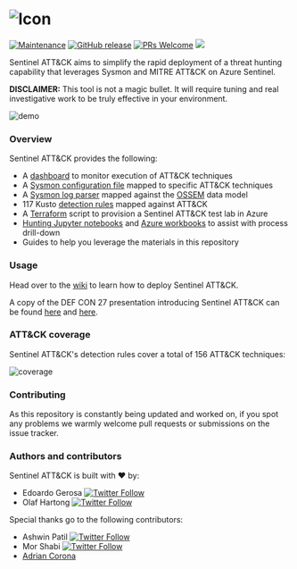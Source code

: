 ![Icon](https://github.com/netevert/sentinel-attack/blob/master/docs/logo.png)
=========

[![Maintenance](https://img.shields.io/maintenance/yes/2020.svg?style=flat-square)]()
[![GitHub release](https://img.shields.io/github/release/netevert/sentinel-attack.svg?style=flat-square)](https://github.com/netevert/sentinel-attack/releases)
[![PRs Welcome](https://img.shields.io/badge/PRs-welcome-brightgreen.svg?style=flat-square)](http://makeapullrequest.com)
[![](https://img.shields.io/badge/2019-DEF%20CON%2027-blueviolet?style=flat-square)](https://cloud-village.org/#talks?olafedoardo)

Sentinel ATT&CK aims to simplify the rapid deployment of a threat hunting capability that leverages Sysmon and MITRE ATT&CK on Azure Sentinel.

**DISCLAIMER:** This tool is not a magic bullet. It will require tuning and real investigative work to be truly effective in your environment.

 ![demo](https://github.com/BlueTeamToolkit/sentinel-attack/blob/master/docs/demo.gif)

### Overview
 Sentinel ATT&CK provides the following:
 - A [dashboard](https://github.com/BlueTeamToolkit/sentinel-attack/blob/master/dashboards/attack_telemetry.json) to monitor execution of ATT&CK techniques 
 - A [Sysmon configuration file](https://github.com/BlueTeamToolkit/sentinel-attack/blob/master/sysmonconfig.xml) mapped to specific ATT&CK techniques  
 - A [Sysmon log parser](https://github.com/BlueTeamToolkit/sentinel-attack/blob/master/parsers/Sysmon-OSSEM.txt) mapped against the [OSSEM](https://github.com/Cyb3rWard0g/OSSEM) data model
 - 117 Kusto [detection rules](https://github.com/BlueTeamToolkit/sentinel-attack/tree/master/detections) mapped against ATT&CK
 - A [Terraform](https://www.terraform.io/) script to provision a Sentinel ATT&CK test lab in Azure
 - [Hunting Jupyter notebooks](https://github.com/BlueTeamToolkit/sentinel-attack/tree/master/hunting/notebooks) and [Azure workbooks](https://github.com/BlueTeamToolkit/sentinel-attack/tree/master/hunting/workbooks) to assist with process drill-down 
 - Guides to help you leverage the materials in this repository

### Usage
Head over to the [wiki](https://github.com/BlueTeamLabs/sentinel-attack/wiki) to learn how to deploy Sentinel ATT&CK.

A copy of the DEF CON 27 presentation introducing Sentinel ATT&CK can be found [here](https://cloud-village.org/#talks?olafedoardo) and [here](https://github.com/BlueTeamToolkit/sentinel-attack/tree/master/docs/DEFCON_attacking_the_sentinel.pdf).

### ATT&CK coverage

Sentinel ATT&CK's detection rules cover a total of 156 ATT&CK techniques:

![coverage](https://github.com/BlueTeamToolkit/sentinel-attack/blob/master/docs/sentinel_attack_coverage.JPG)

### Contributing
As this repository is constantly being updated and worked on, if you spot any problems we warmly welcome pull requests or submissions on the issue tracker.

### Authors and contributors
Sentinel ATT&CK is built with ❤ by:
- Edoardo Gerosa 
[![Twitter Follow](https://img.shields.io/twitter/follow/netevert.svg?style=social)](https://twitter.com/netevert)
- Olaf Hartong
[![Twitter Follow](https://img.shields.io/twitter/follow/olafhartong.svg?style=social)](https://twitter.com/olafhartong) 

Special thanks go to the following contributors:

- Ashwin Patil
[![Twitter Follow](https://img.shields.io/twitter/follow/ashwinpatil.svg?style=social)](https://twitter.com/ashwinpatil)
- Mor Shabi
[![Twitter Follow](https://img.shields.io/twitter/follow/Mor44574618.svg?style=social)](https://twitter.com/Mor44574618)
- [Adrian Corona](https://github.com/temores)